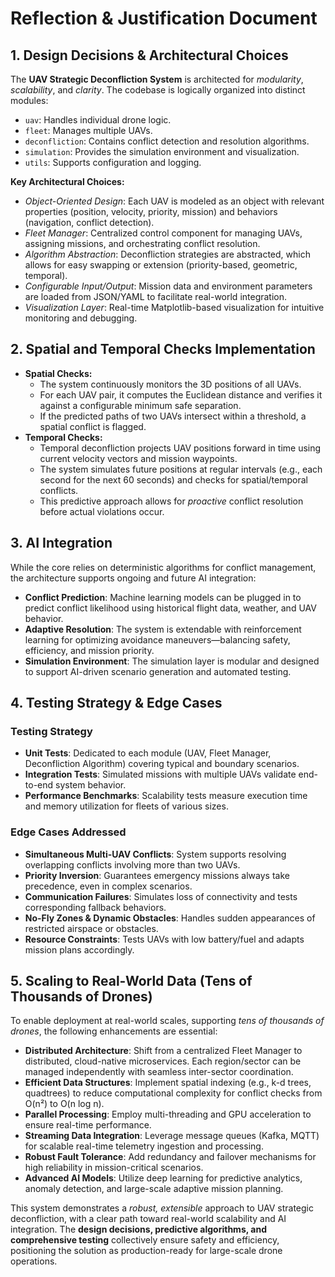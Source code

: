 # Reflection \& Justification Document

## 1. Design Decisions \& Architectural Choices

The **UAV Strategic Deconfliction System** is architected for *modularity*, *scalability*, and *clarity*. The codebase is logically organized into distinct modules:

- `uav`: Handles individual drone logic.
- `fleet`: Manages multiple UAVs.
- `deconfliction`: Contains conflict detection and resolution algorithms.
- `simulation`: Provides the simulation environment and visualization.
- `utils`: Supports configuration and logging.

**Key Architectural Choices:**

- *Object-Oriented Design*: Each UAV is modeled as an object with relevant properties (position, velocity, priority, mission) and behaviors (navigation, conflict detection).
- *Fleet Manager*: Centralized control component for managing UAVs, assigning missions, and orchestrating conflict resolution.
- *Algorithm Abstraction*: Deconfliction strategies are abstracted, which allows for easy swapping or extension (priority-based, geometric, temporal).
- *Configurable Input/Output*: Mission data and environment parameters are loaded from JSON/YAML to facilitate real-world integration.
- *Visualization Layer*: Real-time Matplotlib-based visualization for intuitive monitoring and debugging.


## 2. Spatial and Temporal Checks Implementation

- **Spatial Checks:**
    - The system continuously monitors the 3D positions of all UAVs.
    - For each UAV pair, it computes the Euclidean distance and verifies it against a configurable minimum safe separation.
    - If the predicted paths of two UAVs intersect within a threshold, a spatial conflict is flagged.
- **Temporal Checks:**
    - Temporal deconfliction projects UAV positions forward in time using current velocity vectors and mission waypoints.
    - The system simulates future positions at regular intervals (e.g., each second for the next 60 seconds) and checks for spatial/temporal conflicts.
    - This predictive approach allows for *proactive* conflict resolution before actual violations occur.


## 3. AI Integration

While the core relies on deterministic algorithms for conflict management, the architecture supports ongoing and future AI integration:

- **Conflict Prediction**: Machine learning models can be plugged in to predict conflict likelihood using historical flight data, weather, and UAV behavior.
- **Adaptive Resolution**: The system is extendable with reinforcement learning for optimizing avoidance maneuvers—balancing safety, efficiency, and mission priority.
- **Simulation Environment**: The simulation layer is modular and designed to support AI-driven scenario generation and automated testing.


## 4. Testing Strategy \& Edge Cases

### Testing Strategy

- **Unit Tests**: Dedicated to each module (UAV, Fleet Manager, Deconfliction Algorithm) covering typical and boundary scenarios.
- **Integration Tests**: Simulated missions with multiple UAVs validate end-to-end system behavior.
- **Performance Benchmarks**: Scalability tests measure execution time and memory utilization for fleets of various sizes.


### Edge Cases Addressed

- **Simultaneous Multi-UAV Conflicts**: System supports resolving overlapping conflicts involving more than two UAVs.
- **Priority Inversion**: Guarantees emergency missions always take precedence, even in complex scenarios.
- **Communication Failures**: Simulates loss of connectivity and tests corresponding fallback behaviors.
- **No-Fly Zones \& Dynamic Obstacles**: Handles sudden appearances of restricted airspace or obstacles.
- **Resource Constraints**: Tests UAVs with low battery/fuel and adapts mission plans accordingly.


## 5. Scaling to Real-World Data (Tens of Thousands of Drones)

To enable deployment at real-world scales, supporting *tens of thousands of drones*, the following enhancements are essential:

- **Distributed Architecture**: Shift from a centralized Fleet Manager to distributed, cloud-native microservices. Each region/sector can be managed independently with seamless inter-sector coordination.
- **Efficient Data Structures**: Implement spatial indexing (e.g., k-d trees, quadtrees) to reduce computational complexity for conflict checks from O(n²) to O(n log n).
- **Parallel Processing**: Employ multi-threading and GPU acceleration to ensure real-time performance.
- **Streaming Data Integration**: Leverage message queues (Kafka, MQTT) for scalable real-time telemetry ingestion and processing.
- **Robust Fault Tolerance**: Add redundancy and failover mechanisms for high reliability in mission-critical scenarios.
- **Advanced AI Models**: Utilize deep learning for predictive analytics, anomaly detection, and large-scale adaptive mission planning.

This system demonstrates a *robust, extensible* approach to UAV strategic deconfliction, with a clear path toward real-world scalability and AI integration. The **design decisions, predictive algorithms, and comprehensive testing** collectively ensure safety and efficiency, positioning the solution as production-ready for large-scale drone operations.


